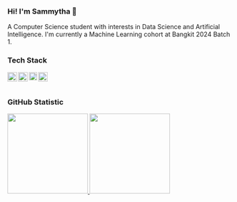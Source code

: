 ### Hi! I'm Sammytha 👋

A Computer Science student with interests in Data Science and Artificial Intelligence. 
I'm currently a Machine Learning cohort at Bangkit 2024 Batch 1.

### Tech Stack
  <a href="https://reactjs.org/"><img align="left" alt="Python" title="Python" width="21px" src="https://seeklogo.com/images/P/python-logo-A32636CAA3-seeklogo.com.png" /></a>
  <a href="https://reactjs.org/"><img align="left" alt="SQL" title="SQL" width="21px" src="https://cdn-icons-png.freepik.com/512/4248/4248416.png" /></a>
  <a href="https://hapi.dev/"><img align="left" alt="Pandas" title="Pandas" width="18px" src="https://encrypted-tbn0.gstatic.com/images?q=tbn:ANd9GcQZgqYtXa4Idc8dNNavw7KDKZ_IqcE-r97hMreFadsG8g&s" /></a>
  <a href="https://nextjs.org/"><img align="left" alt="TensorFlow" title="TensorFlow" width="21px" src="https://seeklogo.com/images/T/tensorflow-logo-02FCED4F98-seeklogo.com.png" /></a>
  <br>
  <br>

### GitHub Statistic
<p align="left">
<a href="https://github.com/semidust">
  <img height="180em" src="https://github-readme-stats-eight-theta.vercel.app/api?username=semidust&show_icons=true&theme=algolia&include_all_commits=true&count_private=true"/>
  <img height="180em" src="https://github-readme-stats-eight-theta.vercel.app/api/top-langs/?username=semidust&layout=compact&langs_count=8&theme=algolia"/>
</a>
</p>
